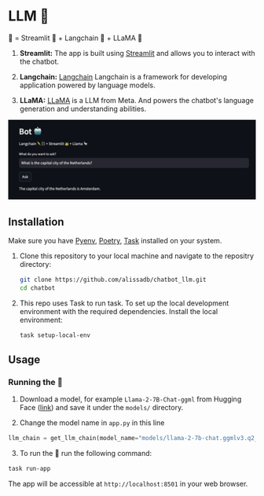 # LLM 🤖

🤖 = Streamlit 👑 + Langchain 🦜️ + LLaMA 🦙

1. **Streamlit:**
   The app is built using [Streamlit](https://streamlit.io/) and allows you to interact with the chatbot.

2. **Langchain:**
   [Langchain](https://python.langchain.com/docs/get_started/introduction.html) Langchain is a framework for developing application powered by language models.

3. **LLaMA:**
   [LLaMA](https://ai.meta.com/blog/large-language-model-llama-meta-ai/) is a LLM from Meta. And powers the chatbot's language generation and understanding abilities.

![Example](figures/Example.png)

## Installation

Make sure you have [Pyenv](https://github.com/pyenv/pyenv), [Poetry](https://python-poetry.org/), [Task](https://taskfile.dev/#/installation) installed on your system.

1. Clone this repository to your local machine and navigate to the repositry directory:

   ```bash
   git clone https://github.com/alissadb/chatbot_llm.git
   cd chatbot
   ```

2. This repo uses Task to run task. To set up the local development environment with the required dependencies. Install the local environment:

   ```bash
   task setup-local-env
   ```

## Usage

### Running the 🤖

1. Download a model, for example `Llama-2-7B-Chat-ggml` from Hugging Face ([link](https://huggingface.co/localmodels/Llama-2-7B-Chat-ggml/blob/main/llama-2-7b-chat.ggmlv3.q2_K.bin)) and save it under the `models/` directory.

2. Change the model name in `app.py` in this line

```python
llm_chain = get_llm_chain(model_name="models/llama-2-7b-chat.ggmlv3.q2_K.bin")
```

3. To run the 🤖 run the following command:

```bash
task run-app
```

The app will be accessible at `http://localhost:8501` in your web browser.
